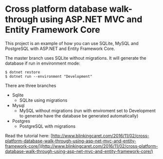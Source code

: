 # Cross platform database walk-through using ASP.NET MVC and Entity Framework Core

This project is an example of how you can use SQLite, MySQL and PostgreSQL with ASP.NET and Entity Framework Core.

The master branch uses SQLite without migrations. It will generate the database if run in environment mode:

    $ dotnet restore
    $ dotnet run --environment "Development"

There are three branches

 - Sqlite
   - SQLite using migrations
 - Mysql 
   - MySQL without migrations (run with enviroment set to Development to generate have the database be generated automatically)
 - Postgres
   - PostgreSQL with migrations

Read the tutorial here: [http://www.blinkingcaret.com/2016/11/02/cross-platform-database-walk-through-using-asp-net-mvc-and-entity-framework-core/](http://www.blinkingcaret.com/2016/11/02/cross-platform-database-walk-through-using-asp-net-mvc-and-entity-framework-core/)

